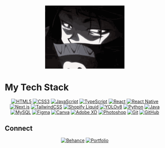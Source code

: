 <p align="center">
<img src="feitan.gif" alt="Feitan GIF" width="250">
</p>

# My Tech Stack

<p align="center">
<a href="https://developer.mozilla.org/en-US/docs/Web/HTML"><img src="https://img.shields.io/badge/HTML5-E34F26?style=for-the-badge&logo=html5&logoColor=white" alt="HTML5"></a>
<a href="https://developer.mozilla.org/en-US/docs/Web/CSS"><img src="https://img.shields.io/badge/CSS3-1572B6?style=for-the-badge&logo=css3&logoColor=white" alt="CSS3"></a>
<a href="https://developer.mozilla.org/en-US/docs/Web/JavaScript"><img src="https://img.shields.io/badge/JavaScript-F7DF1E?style=for-the-badge&logo=javascript&logoColor=black" alt="JavaScript"></a>
<a href="https://www.typescriptlang.org/"><img src="https://img.shields.io/badge/TypeScript-3178C6?style=for-the-badge&logo=typescript&logoColor=white" alt="TypeScript"></a>
<a href="https://reactjs.org/"><img src="https://img.shields.io/badge/React-61DAFB?style=for-the-badge&logo=react&logoColor=white" alt="React"></a>
<a href="https://reactnative.dev/"><img src="https://img.shields.io/badge/React%20Native-61DAFB?style=for-the-badge&logo=react&logoColor=white" alt="React Native"></a>
<a href="https://nextjs.org/"><img src="https://img.shields.io/badge/Next.js-000000?style=for-the-badge&logo=next.js&logoColor=white" alt="Next.js"></a>
<a href="https://tailwindcss.com/"><img src="https://img.shields.io/badge/TailwindCSS-38B2AC?style=for-the-badge&logo=tailwind-css&logoColor=white" alt="TailwindCSS"></a>
<a href="https://shopify.dev/docs/themes/liquid"><img src="https://img.shields.io/badge/Shopify%20Liquid-95BF47?style=for-the-badge" alt="Shopify Liquid"></a>
<a href="https://github.com/ultralytics/yolov8"><img src="https://img.shields.io/badge/YOLOv8-00A1E0?style=for-the-badge" alt="YOLOv8"></a>
<a href="https://www.python.org/"><img src="https://img.shields.io/badge/Python-3776AB?style=for-the-badge&logo=python&logoColor=white" alt="Python"></a>
<a href="https://www.java.com/"><img src="https://img.shields.io/badge/Java-007396?style=for-the-badge&logo=java&logoColor=white" alt="Java"></a>
<a href="https://www.mysql.com/"><img src="https://img.shields.io/badge/MySQL-4479A1?style=for-the-badge&logo=mysql&logoColor=white" alt="MySQL"></a>
<a href="https://www.figma.com/"><img src="https://img.shields.io/badge/Figma-F24E1E?style=for-the-badge&logo=figma&logoColor=white" alt="Figma"></a>
<a href="https://www.canva.com/"><img src="https://img.shields.io/badge/Canva-00C4B4?style=for-the-badge&logo=canva&logoColor=white" alt="Canva"></a>
<a href="https://www.adobe.com/products/xd.html"><img src="https://img.shields.io/badge/Adobe%20XD-FF61F6?style=for-the-badge&logo=adobe-xd&logoColor=white" alt="Adobe XD"></a>
<a href="https://www.adobe.com/products/photoshop.html"><img src="https://img.shields.io/badge/Photoshop-31A8FF?style=for-the-badge&logo=adobe-photoshop&logoColor=white" alt="Photoshop"></a>
<a href="https://git-scm.com/"><img src="https://img.shields.io/badge/Git-F05032?style=for-the-badge&logo=git&logoColor=white" alt="Git"></a>
<a href="https://github.com/"><img src="https://img.shields.io/badge/GitHub-181717?style=for-the-badge&logo=github&logoColor=white" alt="GitHub"></a>
</p>

## Connect

<p align="center">
<a href="https://www.behance.net/smilemella"><img src="https://img.shields.io/badge/Behance-1769FF?style=for-the-badge&logo=behance&logoColor=white" alt="Behance"></a>
<a href="https://your-portfolio-link.com"><img src="https://img.shields.io/badge/Portfolio-FF0000?style-for-the-badge" alt="Portfolio"></a>
</p>
